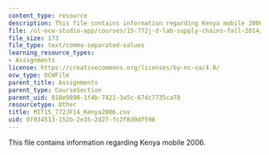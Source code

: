 ```yaml
---
content_type: resource
description: This file contains information regarding Kenya mobile 2006.
file: /ol-ocw-studio-app/courses/15-772j-d-lab-supply-chains-fall-2014/0f034513152b2e352d27fc2f8d9df598_MIT15_772JF14_Kenya2006.csv
file_size: 173
file_type: text/comma-separated-values
learning_resource_types:
- Assignments
license: https://creativecommons.org/licenses/by-nc-sa/4.0/
ocw_type: OCWFile
parent_title: Assignments
parent_type: CourseSection
parent_uid: 018e9898-1f4b-7421-3a5c-67dc7735ca78
resourcetype: Other
title: MIT15_772JF14_Kenya2006.csv
uid: 0f034513-152b-2e35-2d27-fc2f8d9df598
---
```

This file contains information regarding Kenya mobile 2006.
